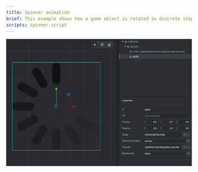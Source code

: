```yaml
---
title: Spinner animation
brief: This example shows how a game object is rotated in discrete steps, matching the graphics of the progress spinner.
scripts: spinner.script
---
```


![spinner](spinner.png)